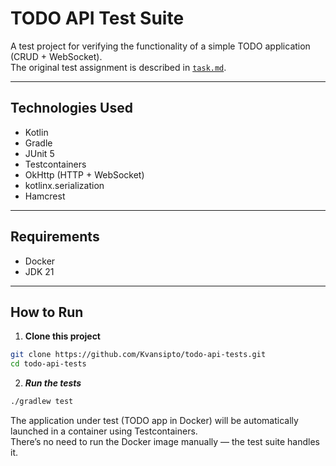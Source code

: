 # TODO API Test Suite

A test project for verifying the functionality of a simple TODO application (CRUD + WebSocket).  
The original test assignment is described in [`task.md`](task.md).

---

## Technologies Used

- Kotlin
- Gradle
- JUnit 5
- Testcontainers
- OkHttp (HTTP + WebSocket)
- kotlinx.serialization
- Hamcrest

---

## Requirements

- Docker
- JDK 21

---

## How to Run

1. **Clone this project**
```bash
git clone https://github.com/Kvansipto/todo-api-tests.git
cd todo-api-tests
```
2. ***Run the tests***
```bash
./gradlew test
```

The application under test (TODO app in Docker) will be automatically launched in a container using Testcontainers.  
There’s no need to run the Docker image manually — the test suite handles it.
